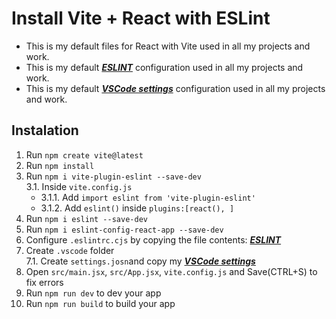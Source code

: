 # Install Vite + React with ESLint

- This is my default files for React with Vite used in all my projects and work.
- This is my default ***__[ESLINT](./.eslintrc.cjs)__*** configuration used in all my projects and work.
- This is my default ***__[VSCode settings](../.vscode/settings.json)__*** configuration used in all my projects and work.

## Instalation

1. Run `npm create vite@latest`
2. Run `npm install`
3. Run `npm i vite-plugin-eslint --save-dev`  
   3.1. Inside `vite.config.js`  
    - 3.1.1. Add `import eslint from 'vite-plugin-eslint'`
    - 3.1.2. Add `eslint()` inside `plugins:[react(), ]`
4. Run `npm i eslint --save-dev`
5. Run `npm i eslint-config-react-app --save-dev`
6. Configure `.eslintrc.cjs` by copying the file contents: ***[ESLINT](./.eslintrc.cjs)***
7. Create `.vscode` folder  
    7.1. Create `settings.josn`and copy my ***[VSCode settings](../.vscode/settings.json)***
8. Open `src/main.jsx`, `src/App.jsx`, `vite.config.js` and Save(CTRL+S) to fix errors
9. Run `npm run dev` to dev your app
10. Run `npm run build` to build your app



